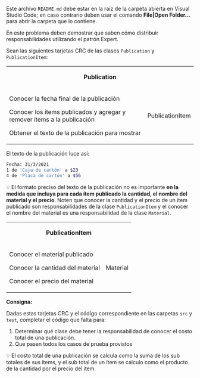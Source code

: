 Este archivo `README.md` debe estar en la raíz de la carpeta abierta en Visual Studio Code; en caso contrario deben usar el comando **File|Open Folder...** para abrir la carpeta que lo contiene.

En este problema deben demostrar que saben cómo distribuir responsabilidades utilizando el patrón Expert.

Sean las siguientes tarjetas CRC de las clases `Publication` y `PublicationItem`:

<table id="card">
    <tr>
        <td align="center" colspan="2">
            <p><b>Publication</b></p>
        </td>
    </tr>
    <tr>
        <td>
            <p>Conocer la fecha final de la publicación</p>
            <p>Conocer los ítems publicados y agregar y remover ítems a la publicación</p>
            <p>Obtener el texto de la publicación para mostrar</p>
        </td>
        <td>
            <p>PublicationItem</p>
        </td>
    </tr>
</table>

El texto de la publicación luce así:
```bash
Fecha: 31/3/2021
1 de 'Caja de cartón' a $23
4 de 'Placa de cartón' a $56
```

💡 El formato preciso del texto de la publicación no es importante **en la medida que incluya para cada ítem publicado la cantidad, el nombre del material y el precio**. Noten que conocer la cantidad y el precio de un ítem publicado son responsabilidades de la clase `PublicationItem` y el conocer el nombre del material es una responsabilidad de la clase `Material`.

<table id="card">
    <tr>
        <td align="center" colspan="2">
            <p><b>PublicationItem</b></p>
        </td>
    </tr>
    <tr>
        <td>
            <p>Conocer el material publicado</p>
            <p>Conocer la cantidad del material</p>
            <p>Conocer el precio del material</p>
        </td>
        <td>
            <p>Material</p>
        </td>
    </tr>
</table>

**Consigna:**

Dadas estas tarjetas CRC y el código correspondiente en las carpetas `src` y `test`, completar el código que falta para:

1. Determinar qué clase debe tener la responsabilidad de conocer el costo total de una publicación.
2. Que pasen todos los casos de prueba provistos

💡 El costo total de una publicación se calcula como la suma de los sub totales de sus ítems, y el sub total de un ítem
se calculo como el producto de la cantidad por el precio del ítem.